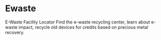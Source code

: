 # Ewaste
E-Waste Facility Locator Find the e-waste recycling center, learn about e-waste impact, recycle old devices for credits based on precious metal recovery.
